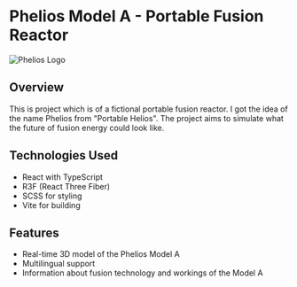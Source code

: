 # Phelios Model A - Portable Fusion Reactor

![Phelios Logo](path/to/logo.png)

## Overview
This is project which is of a fictional portable fusion reactor. I got the idea of the name Phelios from "Portable Helios". The project aims to simulate what the future of fusion energy could look like.

## Technologies Used

- React with TypeScript
- R3F (React Three Fiber)
- SCSS for styling
- Vite for building

## Features

- Real-time 3D model of the Phelios Model A
- Multilingual support
- Information about fusion technology and workings of the Model A
